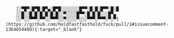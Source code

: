                 
        [░▀█▀░█▀█░█▀▄░█▀█░░░░░░░█▀▀░█░█░█▀▀░█░█
        ░░█░░█░█░█░█░█░█░░▀░░░░█▀▀░█░█░█░░░█▀▄
        ░░▀░░▀▀▀░▀▀░░▀▀▀░░▀░░░░▀░░░▀▀▀░▀▀▀░▀░▀](https://github.com/holdfastfasthold/fuck/pull/1#issuecomment-1364654489){:target="_blank"}

                
